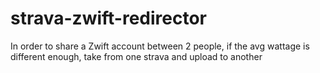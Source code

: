 # strava-zwift-redirector
In order to share a Zwift account between 2 people, if the avg wattage is different enough, take from one strava and upload to another
